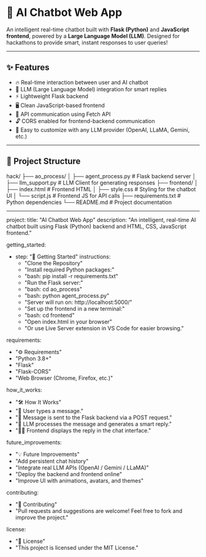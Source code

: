 # 🤖 AI Chatbot Web App

An intelligent real-time chatbot built with **Flask (Python)** and **JavaScript frontend**, powered by a **Large Language Model (LLM)**. Designed for hackathons to provide smart, instant responses to user queries!

---

## ✨ Features

- 🔥 Real-time interaction between user and AI chatbot
- 🧠 LLM (Large Language Model) integration for smart replies
- ⚡ Lightweight Flask backend
- 🖥️ Clean JavaScript-based frontend
- 🔄 API communication using Fetch API
- 🔓 CORS enabled for frontend-backend communication
- 🎯 Easy to customize with any LLM provider (OpenAI, LLaMA, Gemini, etc.)

---

## 📁 Project Structure

hack/ ├── ao_process/ │ ├── agent_process.py # Flask backend server │ ├── llm_support.py # LLM Client for generating responses ├── frontend/ │ ├── index.html # Frontend HTML │ ├── style.css # Styling for the chatbot UI │ └── script.js # Frontend JS for API calls ├── requirements.txt # Python dependencies └── README.md # Project documentation

---
project:
  title: "AI Chatbot Web App"
  description: "An intelligent, real-time AI chatbot built using Flask (Python) backend and HTML, CSS, JavaScript frontend."

getting_started:
  - step: "🚀 Getting Started"
    instructions:
      - "Clone the Repository"
      - "Install required Python packages:"
      - "bash: pip install -r requirements.txt"
      - "Run the Flask server:"
      - "bash: cd ao_process"
      - "bash: python agent_process.py"
      - "Server will run on: http://localhost:5000/"
      - "Set up the frontend in a new terminal:"
      - "bash: cd frontend"
      - "Open index.html in your browser"
      - "Or use Live Server extension in VS Code for easier browsing."

requirements:
  - "⚙️ Requirements"
  - "Python 3.8+"
  - "Flask"
  - "Flask-CORS"
  - "Web Browser (Chrome, Firefox, etc.)"

how_it_works:
  - "🛠️ How It Works"
  - "🧑 User types a message."
  - "📡 Message is sent to the Flask backend via a POST request."
  - "🤖 LLM processes the message and generates a smart reply."
  - "🧑‍💻 Frontend displays the reply in the chat interface."

future_improvements:
  - "💡 Future Improvements"
  - "Add persistent chat history"
  - "Integrate real LLM APIs (OpenAI / Gemini / LLaMA)"
  - "Deploy the backend and frontend online"
  - "Improve UI with animations, avatars, and themes"

contributing:
  - "🤝 Contributing"
  - "Pull requests and suggestions are welcome! Feel free to fork and improve the project."

license:
  - "📜 License"
  - "This project is licensed under the MIT License."

